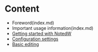 # Content

- Foreword(index.md)
- Important usage information(index.md)
- [Getting started with NotedW](firstuse.md)
- [Configuration settings](config.md)
- [Basic editing](edit.md)
